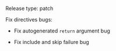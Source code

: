 Release type: patch

Fix directives bugs:

- Fix autogenerated `return` argument bug

- Fix include and skip failure bug
 